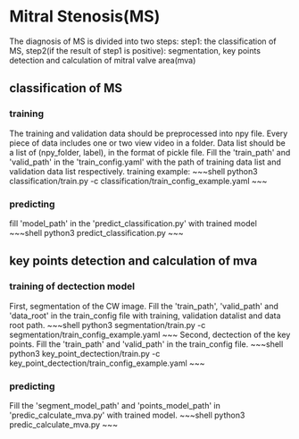 # Mitral Stenosis(MS) 
The diagnosis of MS is divided into two steps:
step1: the classification of MS, 
step2(if the result of step1 is positive): segmentation, key points detection and calculation of mitral valve area(mva)

## classification of MS
### training
The training and validation data should be preprocessed into npy file. Every piece of data includes one or two view video in a folder. Data list should be a list of (npy_folder, label), in the format of pickle file. Fill the 'train_path' and 'valid_path' in the 'train_config.yaml' with the path of training data list and validation data list respectively.
training example:
    ~~~shell
    python3 classification/train.py -c classification/train_config_example.yaml
    ~~~
### predicting
fill 'model_path' in the 'predict_classification.py' with trained model 
    ~~~shell
    python3 predict_classification.py
    ~~~

## key points detection and calculation of mva
### training of dectection model
First, segmentation of the CW image. Fill the 'train_path', 'valid_path' and 'data_root' in the train_config file with training, validation datalist and data root path.
    ~~~shell
    python3 segmentation/train.py -c segmentation/train_config_example.yaml
    ~~~
Second, dectection of the key points. Fill the 'train_path' and 'valid_path' in the train_config file.
    ~~~shell
    python3 key_point_dectection/train.py -c key_point_dectection/train_config_example.yaml
    ~~~
### predicting
Fill the 'segment_model_path' and 'points_model_path' in 'predic_calculate_mva.py' with trained model.
    ~~~shell
    python3 predic_calculate_mva.py
    ~~~
